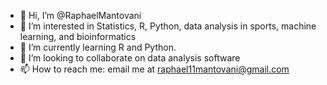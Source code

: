 - 👋 Hi, I’m @RaphaelMantovani
- 👀 I’m interested in Statistics, R, Python, data analysis in sports, machine learning, and bioinformatics
- 🌱 I’m currently learning R and Python.
- 💞️ I’m looking to collaborate on data analysis software
- 📫 How to reach me: email me at raphael11mantovani@gmail.com

<!---
RaphaelMantovani/RaphaelMantovani is a ✨ special ✨ repository because its `README.md` (this file) appears on your GitHub profile.
You can click the Preview link to take a look at your changes.
--->
